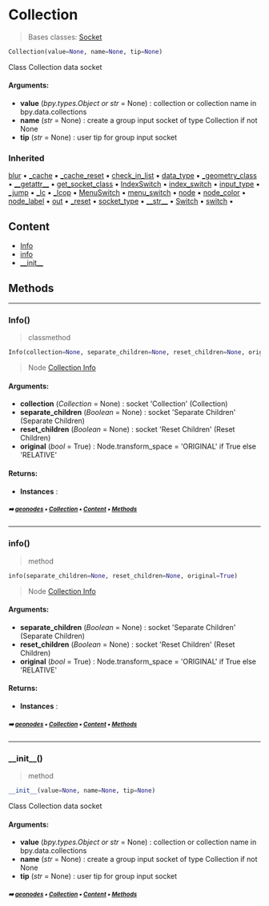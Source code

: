 # Collection

> Bases classes: [Socket](socket.md#socket)

``` python
Collection(value=None, name=None, tip=None)
```

Class Collection data socket

#### Arguments:
- **value** (_bpy.types.Object or str_ = None) : collection or collection name in bpy.data.collections
- **name** (_str_ = None) : create a group input socket of type Collection if not None
- **tip** (_str_ = None) : user tip for group input socket

### Inherited

[blur](socket.md#blur) :black_small_square: [\_cache](nodecache.md#_cache) :black_small_square: [\_cache_reset](nodecache.md#_cache_reset) :black_small_square: [check_in_list](socket.md#check_in_list) :black_small_square: [data_type](socket.md#data_type) :black_small_square: [\_geometry_class](socket.md#_geometry_class) :black_small_square: [\_\_getattr__](socket.md#__getattr__) :black_small_square: [get_socket_class](socket.md#get_socket_class) :black_small_square: [IndexSwitch](socket.md#indexswitch) :black_small_square: [index_switch](socket.md#index_switch) :black_small_square: [input_type](socket.md#input_type) :black_small_square: [\_jump](socket.md#_jump) :black_small_square: [\_lc](socket.md#_lc) :black_small_square: [\_lcop](socket.md#_lcop) :black_small_square: [MenuSwitch](socket.md#menuswitch) :black_small_square: [menu_switch](socket.md#menu_switch) :black_small_square: [node](socket.md#node) :black_small_square: [node_color](socket.md#node_color) :black_small_square: [node_label](socket.md#node_label) :black_small_square: [out](socket.md#out) :black_small_square: [\_reset](socket.md#_reset) :black_small_square: [socket_type](socket.md#socket_type) :black_small_square: [\_\_str__](socket.md#__str__) :black_small_square: [Switch](socket.md#switch) :black_small_square: [switch](socket.md#switch) :black_small_square:

## Content

- [Info](collection.md#info)
- [info](collection.md#info)
- [\_\_init__](collection.md#__init__)

## Methods



----------
### Info()

> classmethod

``` python
Info(collection=None, separate_children=None, reset_children=None, original=True)
```

> Node [Collection Info](https://docs.blender.org/manual/en/latest/modeling/geometry_nodes/input/scene/collection_info.html)

#### Arguments:
- **collection** (_Collection_ = None) : socket 'Collection' (Collection)
- **separate_children** (_Boolean_ = None) : socket 'Separate Children' (Separate Children)
- **reset_children** (_Boolean_ = None) : socket 'Reset Children' (Reset Children)
- **original** (_bool_ = True) : Node.transform_space = 'ORIGINAL' if True else 'RELATIVE'



#### Returns:
- **Instances** :

##### <sub>:arrow_right: [geonodes](index.md#geonodes) :black_small_square: [Collection](collection.md#collection) :black_small_square: [Content](collection.md#content) :black_small_square: [Methods](collection.md#methods)</sub>

----------
### info()

> method

``` python
info(separate_children=None, reset_children=None, original=True)
```

> Node [Collection Info](https://docs.blender.org/manual/en/latest/modeling/geometry_nodes/input/scene/collection_info.html)

#### Arguments:
- **separate_children** (_Boolean_ = None) : socket 'Separate Children' (Separate Children)
- **reset_children** (_Boolean_ = None) : socket 'Reset Children' (Reset Children)
- **original** (_bool_ = True) : Node.transform_space = 'ORIGINAL' if True else 'RELATIVE'



#### Returns:
- **Instances** :

##### <sub>:arrow_right: [geonodes](index.md#geonodes) :black_small_square: [Collection](collection.md#collection) :black_small_square: [Content](collection.md#content) :black_small_square: [Methods](collection.md#methods)</sub>

----------
### \_\_init__()

> method

``` python
__init__(value=None, name=None, tip=None)
```

Class Collection data socket

#### Arguments:
- **value** (_bpy.types.Object or str_ = None) : collection or collection name in bpy.data.collections
- **name** (_str_ = None) : create a group input socket of type Collection if not None
- **tip** (_str_ = None) : user tip for group input socket

##### <sub>:arrow_right: [geonodes](index.md#geonodes) :black_small_square: [Collection](collection.md#collection) :black_small_square: [Content](collection.md#content) :black_small_square: [Methods](collection.md#methods)</sub>